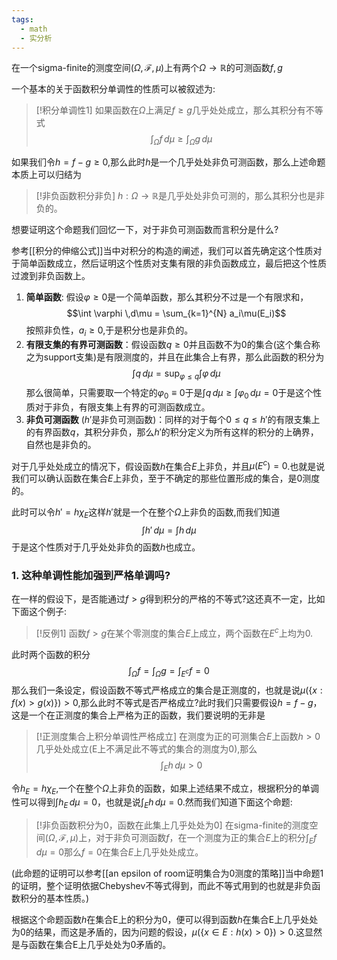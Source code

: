 ```yaml
---
tags:
  - math
  - 实分析
---
```


在一个sigma-finite的测度空间$(\Omega,\mathcal{F},\mu)$上有两个$\Omega\to \mathbb{R}$的可测函数$f,g$

一个基本的关于函数积分单调性的性质可以被叙述为:

> [!积分单调性1]
> 如果函数在$\Omega$上满足$f\geq g$几乎处处成立，那么其积分有不等式$$\int_{\Omega}f\,d\mu \geq \int_{\Omega}g\,d\mu $$

如果我们令$h = f-g \geq 0$,那么此时$h$是一个几乎处处非负可测函数，那么上述命题本质上可以归结为

> [!非负函数积分非负]
> $h:\Omega \to \mathbb{R}$是几乎处处非负可测的，那么其积分也是非负的。

想要证明这个命题我们回忆一下，对于非负可测函数而言积分是什么?

参考[[积分的伸缩公式]]当中对积分的构造的阐述，我们可以首先确定这个性质对于简单函数成立，然后证明这个性质对支集有限的非负函数成立，最后把这个性质过渡到非负函数上。

1. **简单函数**: 假设$\varphi \geq 0$是一个简单函数，那么其积分不过是一个有限求和，$$\int \varphi  \,d\mu = \sum_{k=1}^{N} a_i\mu(E_i)$$按照非负性，$a_i \geq 0$,于是积分也是非负的。
2. **有限支集的有界可测函数**：假设函数$q\geq 0$并且函数不为0的集合(这个集合称之为support支集)是有限测度的，并且在此集合上有界，那么此函数的积分为$$\int q\,d\mu = \sup_{\varphi\leq q}\int \varphi \,d\mu$$那么很简单，只需要取一个特定的$\varphi_0 \equiv 0$于是$\int q\,d\mu \geq \int \varphi_0 \,d\mu =0$于是这个性质对于非负，有限支集上有界的可测函数成立。
3. **非负可测函数** ($h'$是非负可测函数)：同样的对于每个$0\leq q\leq h'$的有限支集上的有界函数$q$，其积分非负，那么$h'$的积分定义为所有这样的积分的上确界，自然也是非负的。

对于几乎处处成立的情况下，假设函数$h$在集合$E$上非负，并且$\mu(E^{c})=0$.也就是说我们可以确认函数在集合$E$上非负，至于不确定的那些位置形成的集合，是0测度的。

此时可以令$h' = h\chi_{E}$这样$h'$就是一个在整个$\Omega$上非负的函数,而我们知道$$\int h'\,d\mu = \int h\,d\mu$$于是这个性质对于几乎处处非负的函数$h$也成立。

### 1. 这种单调性能加强到严格单调吗?

在一样的假设下，是否能通过$f>g$得到积分的严格的不等式?这还真不一定，比如下面这个例子:

> [!反例1]
> 函数$f>g$在某个零测度的集合$E$上成立，两个函数在$E^c$上均为0.

此时两个函数的积分$$\int_{\Omega} f=\int_{\Omega} g = \int_{E^c} f =0$$
那么我们一条设定，假设函数不等式严格成立的集合是正测度的，也就是说$\mu(\{x:f(x)>g(x)\})>0$,那么此时不等式是否严格成立?此时我们只需要假设$h = f-g$，这是一个在正测度的集合上严格为正的函数，我们要说明的无非是

> [!正测度集合上积分单调性严格成立]
> 在测度为正的可测集合$E$上函数$h>0$几乎处处成立(E上不满足此不等式的集合的测度为0),那么$$\int_E h \,d\mu > 0$$

令$h_E =h\chi_E$,一个在整个$\Omega$上非负的函数，如果上述结果不成立，根据积分的单调性可以得到$\int h_E\,d\mu =0$，也就是说$\int_E h\,d\mu =0$.然而我们知道下面这个命题:

> [!非负函数积分为0，函数在此集上几乎处处为0]
> 在sigma-finite的测度空间$(\Omega,\mathcal{F},\mu)$上，对于非负可测函数$f$，在一个测度为正的集合$E$上的积分$\int_{E}f\,d\mu=0$那么$f =0$在集合$E$上几乎处处成立。

(此命题的证明可以参考[[an epsilon of room证明集合为0测度的策略]]当中命题1的证明，整个证明依据Chebyshev不等式得到，而此不等式用到的也就是非负函数积分的基本性质。)

根据这个命题函数$h$在集合E上的积分为0，便可以得到函数$h$在集合E上几乎处处为0的结果，而这是矛盾的，因为问题的假设，$\mu(\{x\in E:h(x)> 0\})>0$.这显然是与函数在集合E上几乎处处为0矛盾的。






